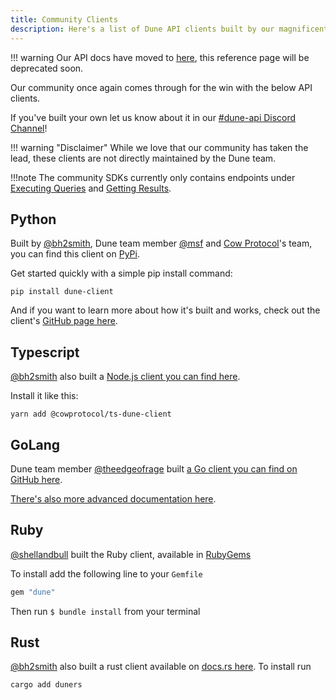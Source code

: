 ```yaml
---
title: Community Clients
description: Here's a list of Dune API clients built by our magnificent community!
---
```


!!! warning
    Our API docs have moved to [here](https://dune.mintlify.app/api-reference/overview/introduction), this reference page will be deprecated soon.

Our community once again comes through for the win with the below API clients.

If you've built your own let us know about it in our [#dune-api Discord Channel](https://discord.gg/FjwGvbgDFS)!

!!! warning "Disclaimer"
    While we love that our community has taken the lead, these clients are not directly maintained by the Dune team.

!!!note
    The community SDKs currently only contains endpoints under [Executing Queries](../api-reference/execute-queries/index.md) and [Getting Results](../api-reference/get-results/index.md). 

## Python

Built by [@bh2smith](https://dune.com/bh2smith), Dune team member [@msf](https://dune.com/msf) and [Cow Protocol](https://dune.com/cowprotocol)'s team, you can find this client on [PyPi](https://pypi.org/project/dune-client/).

Get started quickly with a simple pip install command:

```
pip install dune-client
```

And if you want to learn more about how it's built and works, check out the client's [GitHub page here](https://github.com/duneanalytics/dune-client).

## Typescript

[@bh2smith](https://dune.com/bh2smith) also built a [Node.js client you can find here](https://www.npmjs.com/package/@cowprotocol/ts-dune-client).

Install it like this:

```
yarn add @cowprotocol/ts-dune-client
```

## GoLang

Dune team member [@theedgeofrage](https://dune.com/theedgeofrage) built [a Go client you can find on GitHub here](https://github.com/duneanalytics/duneapi-client-go/).

[There's also more advanced documentation here](https://pkg.go.dev/github.com/duneanalytics/duneapi-client-go).

## Ruby

[@shellandbull](https://github.com/shellandbull) built the Ruby client, available in [RubyGems](https://rubygems.org/gems/dune)

To install add the following line to your `Gemfile`

```ruby
gem "dune"
```

Then run `$ bundle install` from your terminal

## Rust

[@bh2smith](https://dune.com/bh2smith) also built a rust client available on [docs.rs here](https://docs.rs/duners/latest/duners/). To install run

```sh
cargo add duners
```

